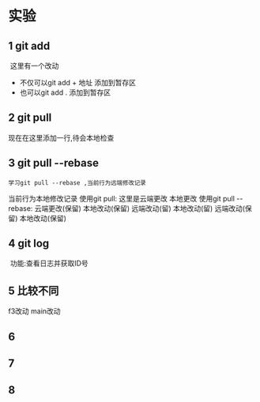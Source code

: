 # 实验
## 1 git add

​	这里有一个改动

* 不仅可以git add + 地址 添加到暂存区
* 也可以git add . 添加到暂存区

## 2 git pull
  现在在这里添加一行,待会本地检查
## 3 git pull --rebase
    学习git pull --rebase ,当前行为远端修改记录
当前行为本地修改记录
使用git pull:
这里是云端更改
本地更改
使用git pull --rebase:
云端更改(保留)
本地改动(保留)
远端改动(留)
本地改动(留)
远端改动(保留)
本地改动(保留)

## 4 git log

​	功能:查看日志并获取ID号

## 5 比较不同
f3改动
main改动
## 6

## 7

## 8
